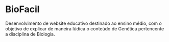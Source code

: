 # BioFacil
Desenvolvimento de website educativo destinado ao ensino médio, com o objetivo de explicar de maneira lúdica o conteúdo de Genética pertencente a disciplina de Biologia.
